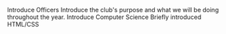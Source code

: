 Introduce Officers
Introduce the club's purpose and what we will be doing throughout the year.
Introduce Computer Science
Briefly introduced HTML/CSS
